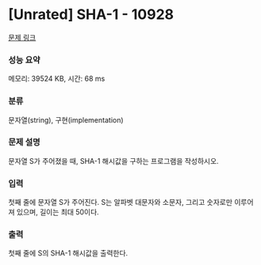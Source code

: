 # [Unrated] SHA-1 - 10928 

[문제 링크](https://www.acmicpc.net/problem/10928) 

### 성능 요약

메모리: 39524 KB, 시간: 68 ms

### 분류

문자열(string), 구현(implementation)

### 문제 설명

<p>문자열 S가 주어졌을 때, SHA-1 해시값을 구하는 프로그램을 작성하시오.</p>

### 입력 

 <p>첫째 줄에 문자열 S가 주어진다. S는 알파벳 대문자와 소문자, 그리고 숫자로만 이루어져 있으며, 길이는 최대 50이다.</p>

### 출력 

 <p>첫째 줄에 S의 SHA-1 해시값을 출력한다.</p>

